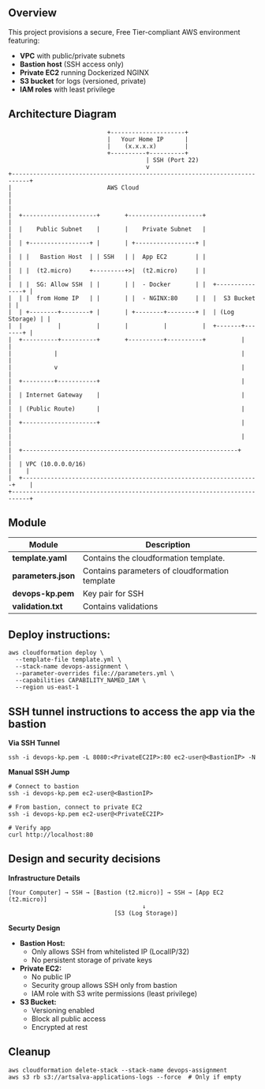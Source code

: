 ## Overview
This project provisions a secure, Free Tier-compliant AWS environment featuring:
- **VPC** with public/private subnets
- **Bastion host** (SSH access only)
- **Private EC2** running Dockerized NGINX
- **S3 bucket** for logs (versioned, private)
- **IAM roles** with least privilege

## Architecture Diagram
```plaintext
                            +---------------------+
                            |   Your Home IP      |
                            |    (x.x.x.x)        |
                            +----------+----------+
                                       | SSH (Port 22)
                                       v
+---------------------------------------------------------------------------+
|                           AWS Cloud                                       |
|                                                                           |
|  +---------------------+       +---------------------+                    |
|  |    Public Subnet    |       |    Private Subnet   |                    |
|  | +-----------------+ |       | +-----------------+ |                    |
|  | |   Bastion Host  | | SSH   | |  App EC2        | |                    |
|  | |  (t2.micro)     +---------+>|  (t2.micro)     | |                    |
|  | |  SG: Allow SSH  | |       | |  - Docker       | |  +---------------+ |
|  | |  from Home IP   | |       | |  - NGINX:80     | |  |  S3 Bucket    | |
|  | +--------+--------+ |       | +--------+--------+ |  | (Log Storage) | |
|  |          |          |       |          |          |  +-------+-------+ |
|  +----------+----------+       +----------+----------+          |         |
|            |                                                    |         |
|            v                                                    |         |
|  +---------+-----------+                                        |         |
|  | Internet Gateway    |                                        |         |
|  | (Public Route)      |                                        |         |
|  +---------------------+                                        |         |
|                                                                 |         |
|  +-------------------------------------------------------------+          |
|  | VPC (10.0.0.0/16)                                                 |    |
|  +-------------------------------------------------------------------+    |
+---------------------------------------------------------------------------+
```
## Module
|Module|Description|
|------|-----------|
|**template.yaml** | Contains the cloudformation template. |
|**parameters.json** | Contains parameters of cloudformation template |
|**devops-kp.pem** | Key pair for SSH |
|**validation.txt** | Contains validations |

## Deploy instructions:
```
aws cloudformation deploy \
  --template-file template.yml \
  --stack-name devops-assignment \
  --parameter-overrides file://parameters.yml \
  --capabilities CAPABILITY_NAMED_IAM \
  --region us-east-1
```
## SSH tunnel instructions to access the app via the bastion
**Via SSH Tunnel**
```
ssh -i devops-kp.pem -L 8080:<PrivateEC2IP>:80 ec2-user@<BastionIP> -N
```
**Manual SSH Jump**
```
# Connect to bastion
ssh -i devops-kp.pem ec2-user@<BastionIP>

# From bastion, connect to private EC2
ssh -i devops-kp.pem ec2-user@<PrivateEC2IP>

# Verify app
curl http://localhost:80
```
## Design and security decisions
**Infrastructure Details**
```plaintext
[Your Computer] → SSH → [Bastion (t2.micro)] → SSH → [App EC2 (t2.micro)]
                                      ↓
                              [S3 (Log Storage)]
```
**Securty Design**
- **Bastion Host:**
  - Only allows SSH from whitelisted IP (LocalIP/32)
  - No persistent storage of private keys
- **Private EC2:**
  - No public IP
  - Security group allows SSH only from bastion
  - IAM role with S3 write permissions (least privilege)
- **S3 Bucket:**
  - Versioning enabled
  - Block all public access
  - Encrypted at rest

## Cleanup
```
aws cloudformation delete-stack --stack-name devops-assignment
aws s3 rb s3://artsalva-applications-logs --force  # Only if empty
```
